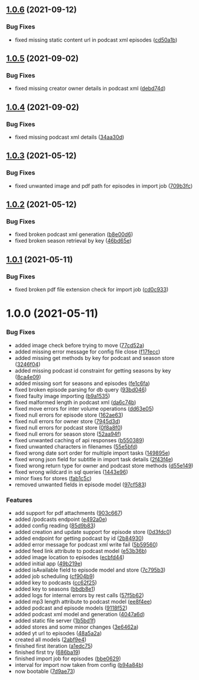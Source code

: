 ## [1.0.6](https://github.com/life-unlimited/podcastination-server/compare/v1.0.5...v1.0.6) (2021-09-12)


### Bug Fixes

* fixed missing static content url in podcast xml episodes ([cd50a1b](https://github.com/life-unlimited/podcastination-server/commit/cd50a1b093c9d07129fe47a16297555b157d62f9))

## [1.0.5](https://github.com/life-unlimited/podcastination-server/compare/v1.0.4...v1.0.5) (2021-09-02)


### Bug Fixes

* fixed missing creator owner details in podcast xml ([debd74d](https://github.com/life-unlimited/podcastination-server/commit/debd74dbc405cbd7eae5df0d24b442f6359a865e))

## [1.0.4](https://github.com/life-unlimited/podcastination-server/compare/v1.0.3...v1.0.4) (2021-09-02)


### Bug Fixes

* fixed missing podcast xml details ([34aa30d](https://github.com/life-unlimited/podcastination-server/commit/34aa30dbc54d30155f1f7c583e215747b497a2b6))

## [1.0.3](https://gitlab.com/life-unlimited/podcastination-server/compare/v1.0.2...v1.0.3) (2021-05-12)


### Bug Fixes

* fixed unwanted image and pdf path for episodes in import job ([709b3fc](https://gitlab.com/life-unlimited/podcastination-server/commit/709b3fc297e868d8535340f97680124fd6552b02))

## [1.0.2](https://gitlab.com/life-unlimited/podcastination-server/compare/v1.0.1...v1.0.2) (2021-05-12)


### Bug Fixes

* fixed broken podcast xml generation ([b8e00d6](https://gitlab.com/life-unlimited/podcastination-server/commit/b8e00d61d8ea405ef6cf4df3e20c63a30851d605))
* fixed broken season retrieval by key ([46bd65e](https://gitlab.com/life-unlimited/podcastination-server/commit/46bd65ee8f2273169c9a50d991486963a1ccf140))

## [1.0.1](https://gitlab.com/life-unlimited/podcastination-server/compare/v1.0.0...v1.0.1) (2021-05-11)


### Bug Fixes

* fixed broken pdf file extension check for import job ([cd0c933](https://gitlab.com/life-unlimited/podcastination-server/commit/cd0c933cd3b341478ade3704441abf4871f91a47))

# 1.0.0 (2021-05-11)


### Bug Fixes

* added image check before trying to move ([77cd52a](https://gitlab.com/life-unlimited/podcastination-server/commit/77cd52a88745a20c307a9b648197a9b87ad25091))
* added missing error message for config file close ([f17fecc](https://gitlab.com/life-unlimited/podcastination-server/commit/f17fecca597944384abebea770ed1bb73ff9d3f5))
* added missing get methods by key for podcast and season store ([3246f04](https://gitlab.com/life-unlimited/podcastination-server/commit/3246f04022bbad3569b1e10b593b3321bdde0d73))
* added missing podcast id constraint for getting seasons by key ([8ca4e09](https://gitlab.com/life-unlimited/podcastination-server/commit/8ca4e090853d45407b37f9c44f7a48ac82a36e7d))
* added missing sort for seasons and episodes ([fe1c6fa](https://gitlab.com/life-unlimited/podcastination-server/commit/fe1c6fa8d0f373cd286c878f2af44b61d3754098))
* fixed broken episode parsing for db query ([93bd046](https://gitlab.com/life-unlimited/podcastination-server/commit/93bd046cf92c666b77c5a2581781d654caaac546))
* fixed faulty image importing ([b9a1535](https://gitlab.com/life-unlimited/podcastination-server/commit/b9a15353ff11bd70fcdedc1454270395f1feb8e1))
* fixed malformed length in podcast xml ([da6c74b](https://gitlab.com/life-unlimited/podcastination-server/commit/da6c74b3df3ae6e440a082bc03c7ed4a724172d0))
* fixed move errors for inter volume operations ([dd63e05](https://gitlab.com/life-unlimited/podcastination-server/commit/dd63e05d702de7d33d266b73fa6097298d8fa616))
* fixed null errors for episode store ([162ae63](https://gitlab.com/life-unlimited/podcastination-server/commit/162ae63704fff5f3045fdaac50ddabb9a4efb5b7))
* fixed null errors for owner store ([7945d3d](https://gitlab.com/life-unlimited/podcastination-server/commit/7945d3de03783075f5846d32011fac4ce9a9282f))
* fixed null errors for podcast store ([0f8a8f0](https://gitlab.com/life-unlimited/podcastination-server/commit/0f8a8f0f310818ea59441615008680b22e925fdc))
* fixed null errors for season store ([52aa94f](https://gitlab.com/life-unlimited/podcastination-server/commit/52aa94f14349f10955fdce384f6d967620d2a35b))
* fixed unwanted caching of api responses ([b550389](https://gitlab.com/life-unlimited/podcastination-server/commit/b550389bf4ea4a0f80f9a6609f1cb1bd4f20c4d3))
* fixed unwanted characters in filenames ([55e5bfd](https://gitlab.com/life-unlimited/podcastination-server/commit/55e5bfde602d7776128e3ba81e1722f65e9fac03))
* fixed wrong date sort order for multiple import tasks ([149895e](https://gitlab.com/life-unlimited/podcastination-server/commit/149895e99d254106136d20131c9828ae5714400f))
* fixed wrong json field for subtitle in import task details ([2f43f4e](https://gitlab.com/life-unlimited/podcastination-server/commit/2f43f4ea8c165a386cbe1aa0ae347ae8d90593ec))
* fixed wrong return type for owner and podcast store methods ([d55e149](https://gitlab.com/life-unlimited/podcastination-server/commit/d55e14907146ec192d55855d0d90917555b444fd))
* fixed wrong wildcard in sql queries ([1443e96](https://gitlab.com/life-unlimited/podcastination-server/commit/1443e961743f775230f59af57836ed1ad52438d9))
* minor fixes for stores ([fab1c5c](https://gitlab.com/life-unlimited/podcastination-server/commit/fab1c5cb9f06e7dd30721e10b87a1684571c4d0b))
* removed unwanted fields in episode model ([97cf583](https://gitlab.com/life-unlimited/podcastination-server/commit/97cf58340ffa3c79ddad3e17f4e182941956c018))


### Features

* add support for pdf attachments ([903c667](https://gitlab.com/life-unlimited/podcastination-server/commit/903c6679eb248f5c7df70ac75965efe30b0d1a98))
* added /podcasts endpoint ([e492a0e](https://gitlab.com/life-unlimited/podcastination-server/commit/e492a0e28f7c1845e7b0864952d8b278ea6d0c8b))
* added config reading ([85d9b83](https://gitlab.com/life-unlimited/podcastination-server/commit/85d9b838e1b06c8fb75383b575f42585b6aa00ed))
* added creation and update support for episode store ([0d3fdc0](https://gitlab.com/life-unlimited/podcastination-server/commit/0d3fdc019dd51468a969628f29c40230c1c0a89a))
* added endpoint for getting podcast by id ([2b84930](https://gitlab.com/life-unlimited/podcastination-server/commit/2b849305dbfb07c66fa68f347fccd349033fd591))
* added error message for podcast xml write fail ([5b59560](https://gitlab.com/life-unlimited/podcastination-server/commit/5b59560ab38c06728337f35689b401d94dd934b7))
* added feed link attribute to podcast model ([e53b36b](https://gitlab.com/life-unlimited/podcastination-server/commit/e53b36b4fae5f210267b2afb943fe676aa529491))
* added image location to episodes ([ecbfd44](https://gitlab.com/life-unlimited/podcastination-server/commit/ecbfd44da544ba40b1e853ab35a844b0695ba1ed))
* added initial app ([49b219e](https://gitlab.com/life-unlimited/podcastination-server/commit/49b219eb61c2a5e6091f48deda386cf0c93afb1c))
* added isAvailable field to episode model and store ([7c795b3](https://gitlab.com/life-unlimited/podcastination-server/commit/7c795b33f0f97deb917d58a99d41bb47fb5957dc))
* added job scheduling ([cf904b9](https://gitlab.com/life-unlimited/podcastination-server/commit/cf904b92790319b51d9031a5132bd2c0dc4f48c5))
* added key to podcasts ([cc62f25](https://gitlab.com/life-unlimited/podcastination-server/commit/cc62f25c2bcf003c9351cd89f52a86d0e53d6115))
* added key to seasons ([bbdb8e1](https://gitlab.com/life-unlimited/podcastination-server/commit/bbdb8e10040c9f658196860c4a8307fc71567bc4))
* added logs for internal errors by rest calls ([57f5b62](https://gitlab.com/life-unlimited/podcastination-server/commit/57f5b621dfb013fa89a490b14cd7c589f2494e37))
* added mp3 length attribute to podcast model ([ee8f4ee](https://gitlab.com/life-unlimited/podcastination-server/commit/ee8f4ee8a22a6d9edcccf5cdc7ef3827a2c4295f))
* added podcast and episode models ([9118f52](https://gitlab.com/life-unlimited/podcastination-server/commit/9118f528d16ed13f43f3347c11c96ea02eb2ec73))
* added podcast xml model and generation ([4047a6d](https://gitlab.com/life-unlimited/podcastination-server/commit/4047a6de71e87e048a964e6f3a1c3beb341ef50b))
* added static file server ([1b5bd1f](https://gitlab.com/life-unlimited/podcastination-server/commit/1b5bd1f9018cc2ded78f6609b28e92fd833399ab))
* added stores and some minor changes ([3e6462a](https://gitlab.com/life-unlimited/podcastination-server/commit/3e6462a8fa311d24843523ca223e6acb2fac0ca6))
* added yt url to episodes ([48a5a2a](https://gitlab.com/life-unlimited/podcastination-server/commit/48a5a2a08d392c3c59e9d3d184c05fb36b693388))
* created all models ([2abf9e4](https://gitlab.com/life-unlimited/podcastination-server/commit/2abf9e42c81a179f76733c9533fcb1d42939b3a7))
* finished first iteration ([a1edc75](https://gitlab.com/life-unlimited/podcastination-server/commit/a1edc75fb735d984a5272b00c199bab2df54ea49))
* finished first try ([686ba19](https://gitlab.com/life-unlimited/podcastination-server/commit/686ba19317b9c29a71e87a6292f4d035908673ae))
* finished import job for episodes ([bbe0629](https://gitlab.com/life-unlimited/podcastination-server/commit/bbe0629e369cf0b9635d17fb41f1e3e0f8183bb3))
* interval for import now taken from config ([b94a84b](https://gitlab.com/life-unlimited/podcastination-server/commit/b94a84be7d11403cd9ca05e5d98e379042512e31))
* now bootable ([7d9ae73](https://gitlab.com/life-unlimited/podcastination-server/commit/7d9ae7346f479eab5eca843a59cf2b44961ce26c))
